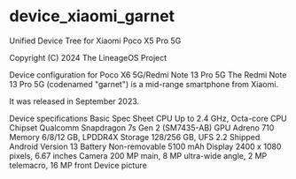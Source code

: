 # device_xiaomi_garnet

Unified Device Tree for Xiaomi Poco X5 Pro 5G

Copyright (C) 2024 The LineageOS Project

Device configuration for Poco X6 5G/Redmi Note 13 Pro 5G
The Redmi Note 13 Pro 5G (codenamed "garnet") is a mid-range smartphone from Xiaomi.

It was released in September 2023.

Device specifications
Basic	Spec Sheet
CPU Up to 2.4 GHz, Octa-core CPU
Chipset	Qualcomm Snapdragon 7s Gen 2 (SM7435-AB)
GPU	Adreno 710
Memory	6/8/12 GB, LPDDR4X
Storage	128/256 GB, UFS 2.2
Shipped Android Version	13
Battery	Non-removable 5100 mAh
Display	2400 x 1080 pixels, 6.67 inches
Camera	200 MP main, 8 MP ultra-wide angle, 2 MP telemacro, 16 MP front
Device picture
